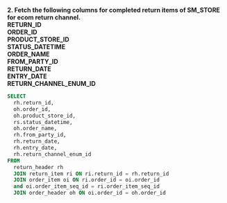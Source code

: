 **2. Fetch the following columns for completed return items of SM_STORE for ecom return channel.<br>
RETURN_ID <br>
ORDER_ID<br>
PRODUCT_STORE_ID<br> 
STATUS_DATETIME<br>
ORDER_NAME <br>
FROM_PARTY_ID <br>
RETURN_DATE <br>
ENTRY_DATE<br>
RETURN_CHANNEL_ENUM_ID** <br>

```sql
SELECT 
  rh.return_id, 
  oh.order_id, 
  oh.product_store_id, 
  rs.status_datetime, 
  oh.order_name, 
  rh.from_party_id, 
  rh.return_date, 
  rh.entry_date, 
  rh.return_channel_enum_id 
FROM 
  return_header rh 
  JOIN return_item ri ON ri.return_id = rh.return_id 
  JOIN order_item oi ON ri.order_id = oi.order_id 
  and oi.order_item_seq_id = ri.order_item_seq_id 
  JOIN order_header oh ON oi.order_id = oh.order_id
```
